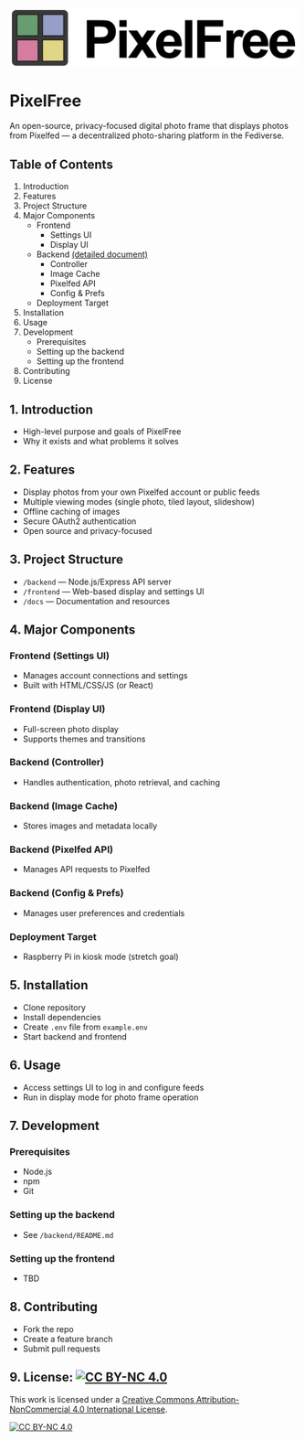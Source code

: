 ![PixelFree Dark](backend/public/PixelFreeDark.png)

# PixelFree

An open-source, privacy-focused digital photo frame that displays photos from Pixelfed — a decentralized photo-sharing platform in the Fediverse.

## Table of Contents
1. Introduction
2. Features
3. Project Structure
4. Major Components
   - Frontend
   		- Settings UI
   		- Display UI
   - Backend [(detailed document)](backend/README.md)
   		- Controller
   		- Image Cache
   		- Pixelfed API
   		- Config & Prefs
   - Deployment Target
5. Installation
6. Usage
7. Development
   - Prerequisites
   - Setting up the backend
   - Setting up the frontend
8. Contributing
9. License

## 1. Introduction
- High-level purpose and goals of PixelFree
- Why it exists and what problems it solves

## 2. Features
- Display photos from your own Pixelfed account or public feeds
- Multiple viewing modes (single photo, tiled layout, slideshow)
- Offline caching of images
- Secure OAuth2 authentication
- Open source and privacy-focused

## 3. Project Structure
- `/backend` — Node.js/Express API server
- `/frontend` — Web-based display and settings UI
- `/docs` — Documentation and resources

## 4. Major Components
### Frontend (Settings UI)
- Manages account connections and settings
- Built with HTML/CSS/JS (or React)

### Frontend (Display UI)
- Full-screen photo display
- Supports themes and transitions

### Backend (Controller)
- Handles authentication, photo retrieval, and caching

### Backend (Image Cache)
- Stores images and metadata locally

### Backend (Pixelfed API)
- Manages API requests to Pixelfed

### Backend (Config & Prefs)
- Manages user preferences and credentials

### Deployment Target
- Raspberry Pi in kiosk mode (stretch goal)

## 5. Installation
- Clone repository
- Install dependencies
- Create `.env` file from `example.env`
- Start backend and frontend

## 6. Usage
- Access settings UI to log in and configure feeds
- Run in display mode for photo frame operation

## 7. Development
### Prerequisites
- Node.js
- npm
- Git

### Setting up the backend
- See `/backend/README.md`

### Setting up the frontend
- TBD

## 8. Contributing
- Fork the repo
- Create a feature branch
- Submit pull requests

## 9. License: [![CC BY-NC 4.0][cc-by-nc-shield]][cc-by-nc]
This work is licensed under a
[Creative Commons Attribution-NonCommercial 4.0 International License][cc-by-nc].

[![CC BY-NC 4.0][cc-by-nc-image]][cc-by-nc]

[cc-by-nc]: https://creativecommons.org/licenses/by-nc/4.0/
[cc-by-nc-image]: https://licensebuttons.net/l/by-nc/4.0/88x31.png
[cc-by-nc-shield]: https://img.shields.io/badge/License-CC%20BY--NC%204.0-lightgrey.svg
